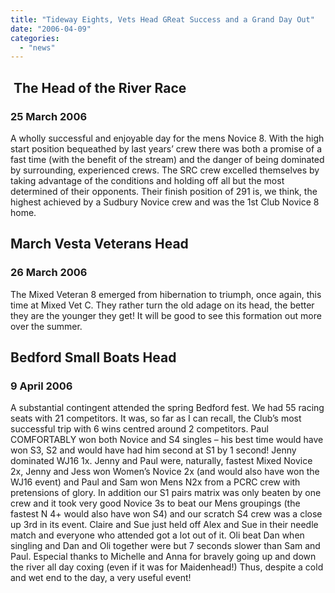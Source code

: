 ```yaml
---
title: "Tideway Eights, Vets Head GReat Success and a Grand Day Out"
date: "2006-04-09"
categories:
  - "news"
---
```


##  The Head of the River Race

### 25 March 2006

A wholly successful and enjoyable day for the mens Novice 8. With the high start position bequeathed by last years’ crew there was both a promise of a fast time (with the benefit of the stream) and the danger of being dominated by surrounding, experienced crews. The SRC crew excelled themselves by taking advantage of the conditions and holding off all but the most determined of their opponents. Their finish position of 291 is, we think, the highest achieved by a Sudbury Novice crew and was the 1st Club Novice 8 home.

## March Vesta Veterans Head

### 26 March 2006

The Mixed Veteran 8 emerged from hibernation to triumph, once again, this time at Mixed Vet C. They rather turn the old adage on its head, the better they are the younger they get! It will be good to see this formation out more over the summer.

## Bedford Small Boats Head

### 9 April 2006

A substantial contingent attended the spring Bedford fest. We had 55 racing seats with 21 competitors. It was, so far as I can recall, the Club’s most successful trip with 6 wins centred around 2 competitors. Paul COMFORTABLY won both Novice and S4 singles – his best time would have won S3, S2 and would have had him second at S1 by 1 second! Jenny dominated WJ16 1x. Jenny and Paul were, naturally, fastest Mixed Novice 2x, Jenny and Jess won Women’s Novice 2x (and would also have won the WJ16 event) and Paul and Sam won Mens N2x from a PCRC crew with pretensions of glory. In addition our S1 pairs matrix was only beaten by one crew and it took very good Novice 3s to beat our Mens groupings (the fastest N 4+ would also have won S4) and our scratch S4 crew was a close up 3rd in its event. Claire and Sue just held off Alex and Sue in their needle match and everyone who attended got a lot out of it. Oli beat Dan when singling and Dan and Oli together were but 7 seconds slower than Sam and Paul. Especial thanks to Michelle and Anna for bravely going up and down the river all day coxing (even if it was for Maidenhead!) Thus, despite a cold and wet end to the day, a very useful event!
